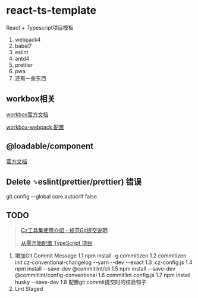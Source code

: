 # react-ts-template

React + Typescript项目模板

1. webpack4
2. babel7
3. eslint
4. antd4
5. prettier
6. pwa
7. 还有一些东西

## workbox相关

[workbox官方文档](https://developers.google.com/web/tools/workbox/guides/get-started)

[workbox-webpack 配置](https://developers.google.com/web/tools/workbox/modules/workbox-webpack-plugin)

## @loadable/component

[官方文档](https://loadable-components.com/docs/getting-started/)

## Delete `␍`eslint(prettier/prettier) 错误

git config --global core.autocrlf false

## TODO

>[Cz工具集使用介绍 - 规范Git提交说明](https://juejin.im/post/6844903831893966856)
>
>[从零开始配置 TypeScript 项目](https://juejin.im/post/6856410900577026061)

1. 增加Git Commit Message
  1.1 npm install -g commitizen
  1.2 commitizen init cz-conventional-changelog --yarn --dev --exact
  1.3 .cz-config.js
  1.4 npm install --save-dev @commitlint/cli
  1.5 npm install --save-dev @commitlint/config-conventional
  1.6 commitlint.config.js
  1.7 npm install husky --save-dev
  1.8 配置git commit提交时的校验钩子
2. Lint Staged
